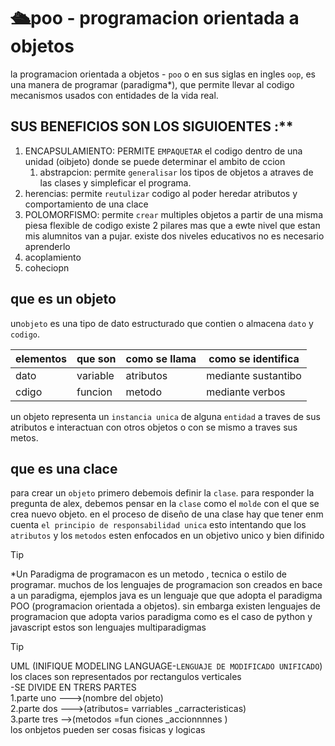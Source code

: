 # 🛳️poo - programacion orientada a objetos 
la programacion orientada a objetos -  `poo` o en sus siglas en ingles `oop`, es una manera de programar (paradigma*), que permite llevar al codigo mecanismos usados con entidades de la vida real.
## SUS BENEFICIOS SON LOS SIGUIOENTES :**
1. ENCAPSULAMIENTO: PERMITE `EMPAQUETAR` el codigo dentro de una unidad (oibjeto) donde se puede determinar el ambito de ccion
    1. abstrapcion: permite `generalisar` los tipos de objetos a atraves de las clases y simpleficar el programa.
2. herencias: permite `reutulizar` codigo al poder heredar atributos y comportamiento de una clace 
3. POLOMORFISMO: permite `crear` multiples objetos a partir de una misma piesa flexible de codigo 
   existe 2 pilares  mas que a ewte nivel que estan mis alumnitos van a pujar.
   existe dos niveles educativos no es necesario aprenderlo
4. acoplamiento
5. coheciopn
## que es un objeto
un`objeto` es una tipo de dato estructurado que contien o almacena `dato` y `codigo`.

|elementos|que son |como se llama| como se identifica|
|---------|--------|-------------|-------------------|
|dato     |variable|atributos    |mediante sustantibo|
|cdigo    |funcion |metodo       |mediante verbos    |


un objeto representa un `instancia unica` de alguna `entidad` a traves de sus atributos e interactuan con otros objetos o con se mismo a traves sus metos.   
## que es una clace 
para crear un `objeto` primero debemois definir la `clase`.
para responder la pregunta de alex, debemos pensar en la `clase` como el `molde` con el que se crea nuevo objeto.
en el proceso de diseño de una clase hay que tener enm cuenta `el principio de responsabilidad unica` esto intentando que los `atributos` y los `metodos` esten enfocados en un objetivo unico y bien difinido  
>[!TIP]
>*Un Paradigma de programacon es un metodo , tecnica o estilo de programar. muchos de los lenguajes de programacion son creados en bace a un  paradigma, ejemplos java  es un lenguaje que que adopta el paradigma POO (programacion orientada a objetos). sin embarga existen lenguajes  de programacion que adopta varios paradigma como es el caso de python y javascript estos son lenguajes multiparadigmas   

>[!TIP]  
UML  (INIFIQUE MODELING LANGUAGE-`LENGUAJE DE MODIFICADO UNIFICADO`)    
los claces son representados por rectangulos verticales   
-SE DIVIDE EN TRERS PARTES   
1.parte uno --->(nombre del objeto)   
2.parte dos --->(atributos= varriables _carracteristicas)   
3.parte tres -->(metodos =fun ciones _accionnnnes )   
los onbjetos pueden ser cosas fisicas y logicas 
